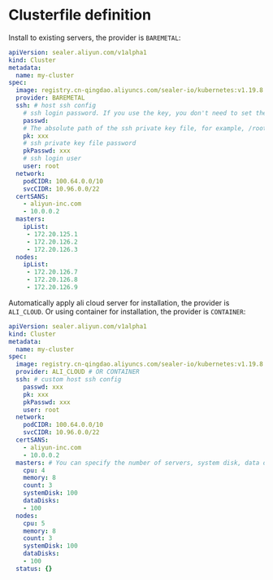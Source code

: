 # Clusterfile definition

Install to existing servers, the provider is `BAREMETAL`:

```yaml
apiVersion: sealer.aliyun.com/v1alpha1
kind: Cluster
metadata:
  name: my-cluster
spec:
  image: registry.cn-qingdao.aliyuncs.com/sealer-io/kubernetes:v1.19.8
  provider: BAREMETAL
  ssh: # host ssh config
    # ssh login password. If you use the key, you don't need to set the password
    passwd:
    # The absolute path of the ssh private key file, for example, /root/.ssh/id_rsa
    pk: xxx
    # ssh private key file password
    pkPasswd: xxx
    # ssh login user
    user: root
  network:
    podCIDR: 100.64.0.0/10
    svcCIDR: 10.96.0.0/22
  certSANS:
    - aliyun-inc.com
    - 10.0.0.2
  masters:
    ipList:
     - 172.20.125.1
     - 172.20.126.2
     - 172.20.126.3
  nodes:
    ipList:
     - 172.20.126.7
     - 172.20.126.8
     - 172.20.126.9
```

Automatically apply ali cloud server for installation, the provider is `ALI_CLOUD`. Or using container for installation, the provider is `CONTAINER`:

```yaml
apiVersion: sealer.aliyun.com/v1alpha1
kind: Cluster
metadata:
  name: my-cluster
spec:
  image: registry.cn-qingdao.aliyuncs.com/sealer-io/kubernetes:v1.19.8 # name of CloudImage
  provider: ALI_CLOUD # OR CONTAINER
  ssh: # custom host ssh config
    passwd: xxx
    pk: xxx
    pkPasswd: xxx
    user: root
  network:
    podCIDR: 100.64.0.0/10
    svcCIDR: 10.96.0.0/22
  certSANS:
    - aliyun-inc.com
    - 10.0.0.2
  masters: # You can specify the number of servers, system disk, data disk, cpu and memory size
    cpu: 4
    memory: 8
    count: 3
    systemDisk: 100
    dataDisks:
    - 100
  nodes:
    cpu: 5
    memory: 8
    count: 3
    systemDisk: 100
    dataDisks:
    - 100
  status: {}
```